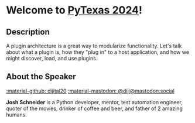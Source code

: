 # Welcome to [PyTexas 2024](https://www.pytexas.org/2024/)!

## Description

A plugin architecture is a great way to modularize functionality. Let's talk about what a plugin is, how they "plug in" to a host application,
and how we might discover, load, and use plugins. 

## About the Speaker

[:material-github: dijital20](https://github.com/dijital20) [:material-mastodon: @diji@mastodon.social](https://mastodon.social/@diji)

**Josh Schneider** is a Python developer, mentor, test automation engineer, quoter of the movies, drinker of coffee and beer, and father of 2 amazing humans.
